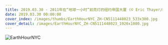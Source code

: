 ```yaml
---
title: 2019.03.30 - 2011年在“地球一小时”前亮灯的纽约帝国大厦 (© Eric Thayer/Reuters)
date: 2019.03.30 00:00:00
cover_index: /images/thumbs/EarthHourNYC_ZH-CN5111448023_533x300.jpg
cover_detail: /images/EarthHourNYC_ZH-CN5111448023_1920x1080.jpg
---
```


![EarthHourNYC](/images/EarthHourNYC_ZH-CN5111448023_1920x1080.jpg)
